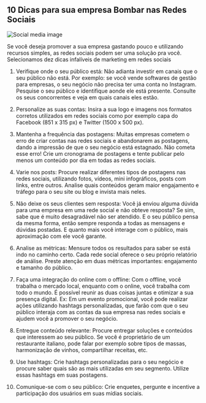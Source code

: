 ## 10 Dicas para sua empresa Bombar nas Redes Sociais
  
  ![Social media image](assets/post_image.png)

  Se você deseja promover a sua empresa gastando pouco e utilizando recursos simples, as redes sociais podem ser uma solução pra você. Selecionamos dez dicas infalíveis de marketing em redes sociais

  1. Verifique onde o seu público está: Não adianta investir em canais que o seu público não está. Por exemplo: se você vende softwares de gestão para empresas, o seu negócio não precisa ter uma conta no Instagram. Pesquise o seu público e identifique aonde ele está presente. Consulte os seus concorrentes e veja em quais canais eles estão.

  2. Personalize as suas contas: Insira a sua logo e imagens nos formatos corretos utilizados em redes sociais como por exemplo capa do Facebook (851 x 315 px) e Twitter (1500 x 500 px).

  3. Mantenha a frequência das postagens: Muitas empresas cometem o erro de criar contas nas redes sociais e abandonarem as postagens, dando a impressão de que o seu negócio está estagnado. Não cometa esse erro! Crie um cronograma de postagens e tente publicar pelo menos um conteúdo por dia em todas as redes sociais.

  4. Varie nos posts: Procure realizar diferentes tipos de postagens nas redes sociais, utilizando fotos, vídeos, mini infográficos, posts com links, entre outros. Analise quais conteúdos geram maior engajamento e tráfego para o seu site ou blog e invista mais neles.

  5. Não deixe os seus clientes sem resposta: Você já enviou alguma dúvida para uma empresa em uma rede social e não obteve resposta? Se sim, sabe que é muito desagradável não ser atendido. E o seu público pensa da mesma forma, então sempre responda a todas as mensagens e dúvidas postadas. E quanto mais você interage com o público, mais aproximação com ele você garante.

  6. Analise as métricas: Mensure todos os resultados para saber se está indo no caminho certo. Cada rede social oferece o seu próprio relatório de análise. Preste atenção em duas métricas importantes: engajamento e tamanho do público.

  7. Faça uma integração do online com o offline: Com o offline, você trabalha o mercado local, enquanto com o online, você trabalha com todo o mundo. É possível reunir as duas coisas juntas e otimizar a sua presença digital. Ex: Em um evento promocional, você pode realizar ações utilizando hashtags personalizadas, que farão com que o seu público interaja com as contas da sua empresa nas redes sociais e ajudem você a promover o seu negócio.

  8. Entregue conteúdo relevante: Procure entregar soluções e conteúdos que interessem ao seu público. Se você é proprietário de um restaurante italiano, pode falar por exemplo sobre tipos de massas, harmonização de vinhos, compartilhar receitas, etc.

  9. Use hashtags: Crie hashtags personalizadas para o seu negócio e procure saber quais são as mais utilizadas em seu segmento. Utilize essas hashtags em suas postagens.

  10.  Comunique-se com o seu público: Crie enquetes, pergunte e incentive a participação dos usuários em suas mídias sociais.
